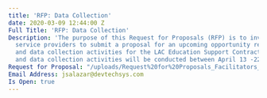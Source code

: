 ```yaml
---
title: 'RFP: Data Collection'
date: 2020-03-09 12:44:00 Z
Full Title: 'RFP: Data Collection'
Description: 'The purpose of this Request for Proposals (RFP) is to invite prospective
  service providers to submit a proposal for an upcoming opportunity requiring facilitation
  and data collection activities for the LAC Education Support Contract. Facilitation
  and data collection activities will be conducted between April 13 -22, 2020. '
Request for Proposal: "/uploads/Request%20for%20Proposals_Facilitators_Enumerators_Data%20Entry_3.6.2020.docx"
Email Address: jsalazar@devtechsys.com
Is Open: true
---
```


